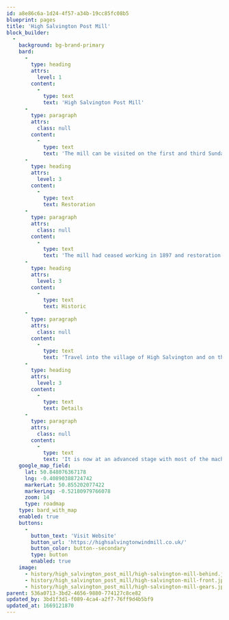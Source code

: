 ```yaml
---
id: a8e86c6a-1d24-4f57-a34b-19cc85fc08b5
blueprint: pages
title: 'High Salvington Post Mill'
block_builder:
  -
    background: bg-brand-primary
    bard:
      -
        type: heading
        attrs:
          level: 1
        content:
          -
            type: text
            text: 'High Salvington Post Mill'
      -
        type: paragraph
        attrs:
          class: null
        content:
          -
            type: text
            text: 'The mill can be visited on the first and third Sunday of each month, April to September between 14:30 – 16:00. Organised parties can also arrange to visit the site for guided tours at other times, by arrangement with the visit organiser.'
      -
        type: heading
        attrs:
          level: 3
        content:
          -
            type: text
            text: Restoration
      -
        type: paragraph
        attrs:
          class: null
        content:
          -
            type: text
            text: 'The mill had ceased working in 1897 and restoration to full working order commenced in 1976.'
      -
        type: heading
        attrs:
          level: 3
        content:
          -
            type: text
            text: Historic
      -
        type: paragraph
        attrs:
          class: null
        content:
          -
            type: text
            text: 'Travel into the village of High Salvington and on the corner of Bost Hill and Mill Lane is a black post windmill built between 1700 and 1720.'
      -
        type: heading
        attrs:
          level: 3
        content:
          -
            type: text
            text: Details
      -
        type: paragraph
        attrs:
          class: null
        content:
          -
            type: text
            text: 'It is now at an advanced stage with most of the machinery installed and milling stone ground flour.'
    google_map_field:
      lat: 50.848076367178
      lng: -0.40890388724742
      markerLat: 50.855202077422
      markerLng: -0.52180979766078
      zoom: 14
      type: roadmap
    type: bard_with_map
    enabled: true
    buttons:
      -
        button_text: 'Visit Website'
        button_url: 'https://highsalvingtonwindmill.co.uk/'
        button_color: button--secondary
        type: button
        enabled: true
    image:
      - history/high_salvington_post_mill/high-salvington-mill-behind.jpg
      - history/high_salvington_post_mill/high-salvington-mill-front.jpg
      - history/high_salvington_post_mill/high-salvington-mill-gears.jpg
parent: 536a0713-3bd2-4656-9880-774127c8ce82
updated_by: 3bd1f3d1-f089-4ca4-a2f7-76ff9d4b5bf9
updated_at: 1669121870
---
```

